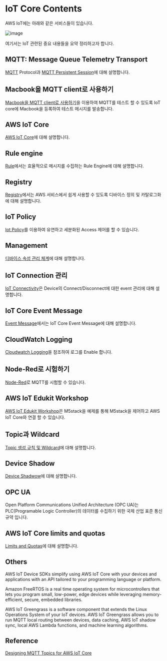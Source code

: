 # IoT Core Contents

AWS IoT에는 아래와 같은 서비스들이 있습니다. 

![image](https://user-images.githubusercontent.com/52392004/172954318-da3283ac-991c-4cb7-934f-2a97fd49edcd.png)

여기서는 IoT 관련된 중요 내용들을 요약 정리하고자 합니다. 

## MQTT: Message Queue Telemetry Transport

[MQTT](https://github.com/kyopark2014/IoT-Core-Contents/blob/main/mqtt.md) Protocol과 [MQTT Persistent Session](https://github.com/kyopark2014/IoT-Core-Contents/blob/main/mqtt-persistent-session.md)에 대해 설명합니다.

## Macbook을 MQTT client로 사용하기

[Macbook을 MQTT client로 사용하기](https://github.com/kyopark2014/IoT-Core-Contents/tree/main/MQTT-client-using-mac)을 이용하여 MQTT를 테스트 할 수 있도록 IoT core에 Macbook을 등록하여 테스트 메시지를 발송합니다. 


## AWS IoT Core

[AWS IoT Core](https://github.com/kyopark2014/IoT-Core-Contents/blob/main/aws-iot-core.md)에 대해 설명합니다. 


## Rule engine

[Rule](https://github.com/kyopark2014/IoT-Core-Contents/blob/main/rule.md)에서는 효율적으로 메시지를 수집하는 Rule Engine에 대해 설명합니다. 


## Registry

[Registry](https://github.com/kyopark2014/IoT-Core-Contents/blob/main/registry.md)에서는 AWS 서비스에서 쉽게 사용할 수 있도록 디바이스 정의 및 카탈로그화에 대해 설명합니다. 



## IoT Policy

[Iot Policy](https://github.com/kyopark2014/IoT-Core-Contents/blob/main/iot-policy.md)를 이용하여 유연하고 세분화된 Access 제어를 할 수 있습니다. 

## Management

[디바이스 속성 관리 체계](https://github.com/kyopark2014/IoT-Core-Contents/blob/main/management.md)에 대해 설명합니다. 

## IoT Connection 관리 

[IoT Connectivity](https://github.com/kyopark2014/IoT-Core-Contents/blob/main/connectivity.md)은 Device의 Connect/Disconnect에 대한 event 관리에 대해 설명합니다. 

## IoT Core Event Message

[Event Message](https://github.com/kyopark2014/IoT-Core-Contents/blob/main/event-message.md)에서는 IoT Core Event Message에 대해 설명합니다. 

## CloudWatch Logging

[Cloudwatch Logging](https://github.com/kyopark2014/IoT-Core-Contents/blob/main/cloudwatch.md)을 참조하여 로그를 Enable 합니다. 



## Node-Red로 시험하기

[Node-Red](https://github.com/kyopark2014/IoT-Core-Contents/blob/main/node-red.md)로 MQTT를 시험할 수 있습니다. 

## AWS IoT Edukit Workshop

[AWS IoT Edukit Workshop](https://github.com/kyopark2014/aws-iot-edukit)은 M5stack을 예제를 통해 M5stack을 제어하고 AWS IoT Core와 연결 할 수 있습니다. 


## Topic과 Wildcard

[Topic 생성 규칙 및 Wildcard](https://github.com/kyopark2014/IoT-Core-Contents/blob/main/topic-wildcards.md)에 대해 설명합니다. 

## Device Shadow

[Device Shadwow](https://github.com/kyopark2014/IoT-Core-Contents/blob/main/device-shadow.md)에 대해 설명합니다. 

## OPC UA

Open Platform Communications Unified Architecture (OPC UA)는 PLC(Programable Logic Controller)의 데이터를 수집하기 위한 국제 산업 표준 통신 규약 입니다. 

## AWS IoT Core limits and quotas

[Limits and Quotas](https://github.com/kyopark2014/IoT-Core-Contents/blob/main/limit-and-quota.md)에 대해 설명합니다. 

## Others

AWS IoT Device SDKs simplify using AWS IoT Core with your devices and
applications with an API tailored to your programming language or platform.

Amazon FreeRTOS is a real time operating system for microcontrollers that lets you
program small, low-power, edge devices while leveraging memory-efficient, secure,
embedded libraries.

AWS IoT Greengrass is a software component that extends the Linux Operations
System of your IoT devices. AWS IoT Greengrass allows you to run MQTT local routing
between devices, data caching, AWS IoT shadow sync, local AWS Lambda functions,
and machine learning algorithms. 

## Reference 

[Designing MQTT Topics for AWS IoT Core](https://docs.aws.amazon.com/whitepapers/latest/designing-mqtt-topics-aws-iot-core/applications-on-aws.html)
